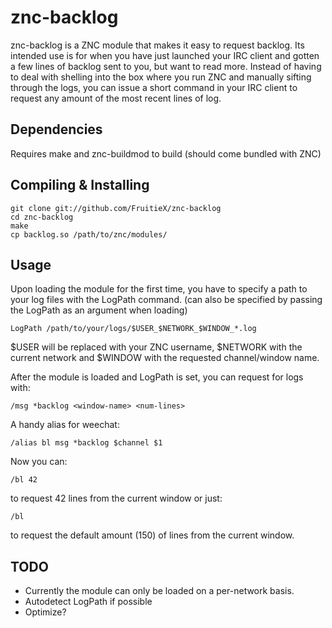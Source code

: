 znc-backlog
===========

znc-backlog is a ZNC module that makes it easy to request backlog. Its intended
use is for when you have just launched your IRC client and gotten a few lines of
backlog sent to you, but want to read more. Instead of having to deal with
shelling into the box where you run ZNC and manually sifting through the logs,
you can issue a short command in your IRC client to request any amount of the
most recent lines of log.

Dependencies
------------

Requires make and znc-buildmod to build (should come bundled with ZNC)

Compiling & Installing
----------------------

	git clone git://github.com/FruitieX/znc-backlog
	cd znc-backlog
	make
	cp backlog.so /path/to/znc/modules/

Usage
-----

Upon loading the module for the first time, you have to specify a path to your
log files with the LogPath command. (can also be specified by passing the
LogPath as an argument when loading)

	LogPath /path/to/your/logs/$USER_$NETWORK_$WINDOW_*.log

$USER will be replaced with your ZNC username, $NETWORK with the current
network and $WINDOW with the requested channel/window name.

After the module is loaded and LogPath is set, you can request for logs with:

	/msg *backlog <window-name> <num-lines>

A handy alias for weechat:

	/alias bl msg *backlog $channel $1

Now you can:

	/bl 42

to request 42 lines from the current window or just:

	/bl

to request the default amount (150) of lines from the current window.

TODO
----
- Currently the module can only be loaded on a per-network basis.
- Autodetect LogPath if possible
- Optimize?
